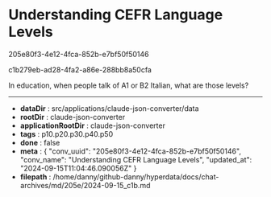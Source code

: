 # Understanding CEFR Language Levels

205e80f3-4e12-4fca-852b-e7bf50f50146

c1b279eb-ad28-4fa2-a86e-288bb8a50cfa

In education, when people talk of A1 or B2 Italian, what are those levels?

---

* **dataDir** : src/applications/claude-json-converter/data
* **rootDir** : claude-json-converter
* **applicationRootDir** : claude-json-converter
* **tags** : p10.p20.p30.p40.p50
* **done** : false
* **meta** : {
  "conv_uuid": "205e80f3-4e12-4fca-852b-e7bf50f50146",
  "conv_name": "Understanding CEFR Language Levels",
  "updated_at": "2024-09-15T11:04:46.090056Z"
}
* **filepath** : /home/danny/github-danny/hyperdata/docs/chat-archives/md/205e/2024-09-15_c1b.md